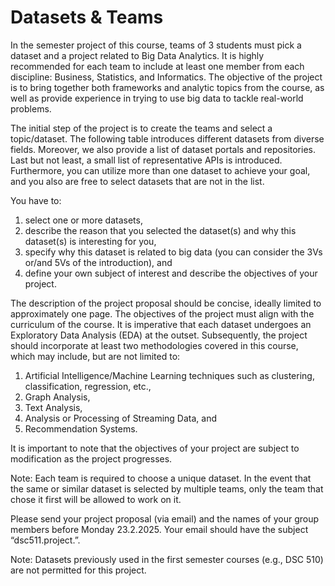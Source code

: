 # Datasets & Teams

In the semester project of this course, teams of 3 students must pick a dataset and a project
related to Big Data Analytics. It is highly recommended for each team to include at least one
member from each discipline: Business, Statistics, and Informatics. The objective of the
project is to bring together both frameworks and analytic topics from the course, as well as
provide experience in trying to use big data to tackle real-world problems.

The initial step of the project is to create the teams and select a topic/dataset. The following
table introduces different datasets from diverse fields. Moreover, we also provide a list of
dataset portals and repositories. Last but not least, a small list of representative APIs is
introduced. Furthermore, you can utilize more than one dataset to achieve your goal, and
you also are free to select datasets that are not in the list.

You have to:

1. select one or more datasets,
2. describe the reason that you selected the dataset(s) and why this dataset(s) is interesting for you,
3. specify why this dataset is related to big data (you can consider the 3Vs or/and 5Vs of the introduction), and
4. define your own subject of interest and describe the objectives of your project.

The description of the project proposal should be concise, ideally limited to approximately one page.
The objectives of the project must align with the curriculum of the course. It is imperative that
each dataset undergoes an Exploratory Data Analysis (EDA) at the outset. Subsequently,
the project should incorporate at least two methodologies covered in this course, which
may include, but are not limited to:

1. Artificial Intelligence/Machine Learning techniques such as clustering, classification, regression, etc.,
2. Graph Analysis,
3. Text Analysis,
4. Analysis or Processing of Streaming Data, and
5. Recommendation Systems.

It is important to note that the objectives of your project are subject to modification as the project
progresses.

Note: Each team is required to choose a unique dataset. In the event that the same or
similar dataset is selected by multiple teams, only the team that chose it first will be allowed
to work on it.

Please send your project proposal (via email) and the names of your group members
before Monday 23.2.2025. Your email should have the subject
“dsc511.project.<surnames>”.

Note: Datasets previously used in the first semester courses (e.g., DSC 510) are not permitted
for this project.
